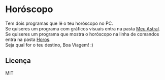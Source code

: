 Horóscopo
=========

Tem dois programas que lê o teu horóscopo no PC.  
Se quiseres um programa com gráficos visuais entra na pasta [Meu Astral](./meu%20astral).  
Se quiseres um programa que mostra o horóscopo na linha de comandos entra na pasta [Horos](./horos).  
Seja qual for o teu destino, Boa Viagem! :)

## Licença
MIT
